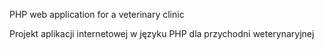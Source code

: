 PHP web application for a veterinary clinic

Projekt aplikacji internetowej w języku PHP dla przychodni weterynaryjnej
